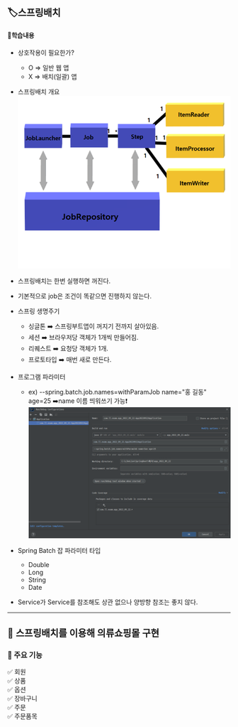 ## 🏷️스프링배치
#### 🔻학습내용
* 상호작용이 필요한가?
    - O => 일반 웹 앱
    - X => 배치(일괄) 앱

* 스프링배치 개요
![img.png](img.png)

* 스프링배치는 한번 실행하면 꺼진다. 

* 기본적으로 job은 조건이 똑같으면 진행하지 않는다.

* 스프링 생명주기
  - 싱글톤 ➡️ 스프링부트앱이 꺼지기 전까지 살아있음.
  - 세션 ➡️ 브라우저당 객체가 1개씩 만들어짐.
  - 리퀘스트 ➡️ 요청당 객체가 1개.
  - 프로토타입 ➡️ 매번 새로 만든다.

* 프로그램 파라미터
  - ex) --spring.batch.job.names=withParamJob name="홍 길동" age=25 ➡️name 이름 띄워쓰기 가능❗
![img_1.png](img_1.png)

* Spring Batch 잡 파라미터 타입
  - Double
  - Long
  - String
  - Date

* Service가 Service를 참조해도 상관 없으나 양방향 참조는 좋지 않다.

<hr>

## 📣 스프링배치를 이용해 의류쇼핑몰 구현
### 🔻 주요 기능
✅ 회원
<br>
✅ 상품
<br>
✅ 옵션
<br>
✅ 장바구니
<br>
✅ 주문
<br>
✅ 주문품목
<br>




